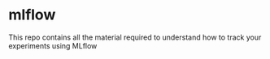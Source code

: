 # mlflow
This repo contains all the material required to understand how to track your experiments using MLflow
